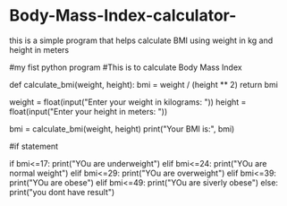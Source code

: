 # Body-Mass-Index-calculator-
this is a simple program that helps calculate BMI using weight in kg and height in meters 

#my fist python program
#This is to calculate Body Mass Index

def calculate_bmi(weight, height):
    bmi = weight / (height ** 2)
    return bmi

weight = float(input("Enter your weight in kilograms: "))
height = float(input("Enter your height in meters: "))

bmi = calculate_bmi(weight, height)
print("Your BMI is:", bmi)


#if statement

if bmi<=17:
   print("YOu are underweight")
elif bmi<=24:
    print("YOu are normal weight")
elif bmi<=29:
    print("YOu are overweight")
elif bmi<=39:
    print("YOu are obese")
elif bmi<=49:
    print("YOu are siverly obese")
else:
    print("you dont have result")
